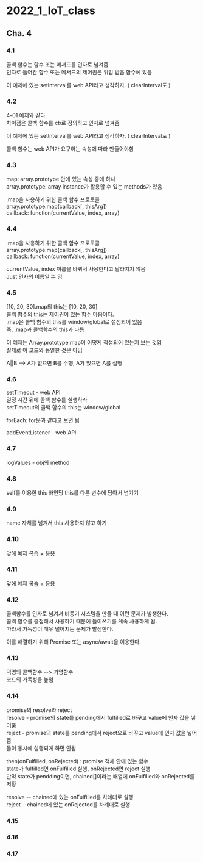 # 2022_1_IoT_class

## Cha. 4


### 4.1
콜백 함수는 함수 또는 메서드를 인자로 넘겨줌  
인자로 들어간 함수 또는 메서드의 제어권은 위임 받음 함수에 있음  

이 예제에 있는 setInterval를 web API라고 생각하자.  ( clearInterval도 )  


### 4.2 
4-01 예제와 같다.  
차이점은 콜백 함수를 cb로 정의하고 인자로 넘겨줌  

이 예제에 있는 setInterval를 web API라고 생각하자.  ( clearInterval도 )  

콜백 함수는 web API가 요구하는 속성에 따라 만들어야함  


### 4.3
map: array.prototype 안에 있는 속성 중에 하나  
array.prototype: array instance가 활용할 수 있는 methods가 있음  

.map을 사용하기 위한 콜백 함수 프로토콜   
array.prototype.map(callback[, thisArg])  
callback: function(currentValue, index, array)  

### 4.4
.map을 사용하기 위한 콜백 함수 프로토콜   
array.prototype.map(callback[, thisArg])  
callback: function(currentValue, index, array)  
 
currentValue, index 이름을 바꿔서 사용한다고 달라지지 않음  
Just 인자의 이름일 뿐 임  

### 4.5
[10, 20, 30].map의 this는 [10, 20, 30]  
콜백 함수의 this는 제어권이 있는 함수 마음이다.  
.map은 콜백 함수의 this를 window/global로 설정되어 있음   
즉, .map과 콜백함수의 this가 다름  

이 예제는 Array.prototype.map이 어떻게 작성되어 있는지 보는 것임  
실제로 이 코드와 동일한 것은 아님  

A||B  --> A가 없으면 B를 수행, A가 있으면 A를 실행  

### 4.6
setTimeout - web API  
일정 시간 뒤에 콜백 함수를 실행하라  
setTimeout의 콜백 함수의 this는 window/global  

forEach: for문과 같다고 보면 됨  

addEventListener - web API  

### 4.7
logValues - obj의 method


### 4.8
self를 이용한 this 바인딩
this를 다른 변수에 담아서 넘기기

### 4.9
name 자체를 넘겨서 this 사용하지 않고 하기

### 4.10
앞에 예제 복습 + 응용

### 4.11
앞에 예제 복습 + 응용

### 4.12
콜백함수를 인자로 넘겨서 비동기 시스템을 만들 때 이런 문제가 발생한다.  
콜백 함수를 중첩해서 사용하기 때문에 들여쓰기를 계속 사용하게 됨.  
따라서 가독성이 매우 떨어지는 문제가 발생한다.  

이를 해결하기 위해 Promise 또는 async/await을 이용한다.   

### 4.13
익명의 콜백함수  -->  기명함수  
코드의 가독성을 높임  

### 4.14
promise의 resolve와 reject  
resolve - promise의 state를 pending에서 fulfilled로 바꾸고 value에 인자 값을 넣어줌  
reject - promise의 state를 pending에서 reject으로 바꾸고 value에 인자 값을 넣어줌  
둘이 동시에 실행되게 하면 안됨  

then(onFulfilled, onRejected) : promise 객체 안에 있는 함수  
state가 fulfilled면 onFulfilled 실행, onRejected면 reject 실행   
만약 state가 pendding이면, chained[]이라는 배열에 onFulfilled와 onRejected를 저장  

resolve -- chained에 있는 onFulfilled를 차례대로 실행  
reject   --chained에 있는 onRejected를 차례대로 실행  

### 4.15


### 4.16


### 4.17
